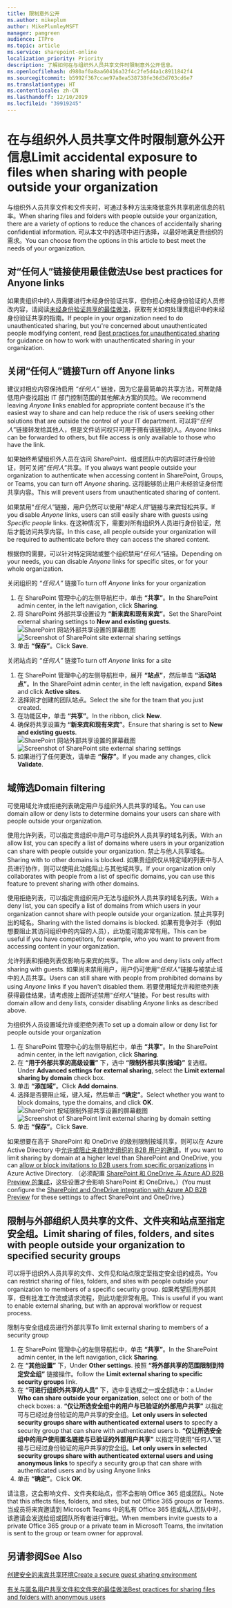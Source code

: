 ```yaml
---
title: 限制意外公开
ms.author: mikeplum
author: MikePlumleyMSFT
manager: pamgreen
audience: ITPro
ms.topic: article
ms.service: sharepoint-online
localization_priority: Priority
description: 了解如何在与组织外人员共享文件时限制意外公开信息。
ms.openlocfilehash: d980af0a8aa60416a32f4c2fe5d4a1c8911842f4
ms.sourcegitcommit: b5992f367ccae97a8ea538738fe36d3d703cd6e7
ms.translationtype: HT
ms.contentlocale: zh-CN
ms.lasthandoff: 12/10/2019
ms.locfileid: "39919245"
---
```

# <a name="limit-accidental-exposure-to-files-when-sharing-with-people-outside-your-organization"></a><span data-ttu-id="25062-103">在与组织外人员共享文件时限制意外公开信息</span><span class="sxs-lookup"><span data-stu-id="25062-103">Limit accidental exposure to files when sharing with people outside your organization</span></span>

<span data-ttu-id="25062-104">与组织外人员共享文件和文件夹时，可通过多种方法来降低意外共享机密信息的机率。</span><span class="sxs-lookup"><span data-stu-id="25062-104">When sharing files and folders with people outside your organization, there are a variety of options to reduce the chances of accidentally sharing confidential information.</span></span> <span data-ttu-id="25062-105">可从本文中的选项中进行选择，以最好地满足贵组织的需求。</span><span class="sxs-lookup"><span data-stu-id="25062-105">You can choose from the options in this article to best meet the needs of your organization.</span></span>

## <a name="use-best-practices-for-anyone-links"></a><span data-ttu-id="25062-106">对“任何人”链接使用最佳做法</span><span class="sxs-lookup"><span data-stu-id="25062-106">Use best practices for Anyone links</span></span>

<span data-ttu-id="25062-107">如果贵组织中的人员需要进行未经身份验证共享，但你担心未经身份验证的人员修改内容，请阅读[未经身份验证共享的最佳做法](best-practices-anonymous-sharing.md)，获取有关如何处理贵组织中的未经身份验证共享的指南。</span><span class="sxs-lookup"><span data-stu-id="25062-107">If people in your organization need to do unauthenticated sharing, but you're concerned about unauthenticated people modifying content, read [Best practices for unauthenticated sharing](best-practices-anonymous-sharing.md) for guidance on how to work with unauthenticated sharing in your organization.</span></span>

## <a name="turn-off-anyone-links"></a><span data-ttu-id="25062-108">关闭“任何人”链接</span><span class="sxs-lookup"><span data-stu-id="25062-108">Turn off Anyone links</span></span>

<span data-ttu-id="25062-109">建议对相应内容保持启用 *“任何人”* 链接，因为它是最简单的共享方法，可帮助降低用户查找超出 IT 部门控制范围的其他解决方案的风险。</span><span class="sxs-lookup"><span data-stu-id="25062-109">We recommend leaving *Anyone* links enabled for appropriate content because it's the easiest way to share and can help reduce the risk of users seeking other solutions that are outside the control of your IT department.</span></span> <span data-ttu-id="25062-110">可以将“*任何人*”链接转发给其他人，但是文件访问权只可用于拥有该链接的人。</span><span class="sxs-lookup"><span data-stu-id="25062-110">*Anyone* links can be forwarded to others, but file access is only available to those who have the link.</span></span>

<span data-ttu-id="25062-111">如果始终希望组织外人员在访问 SharePoint、组或团队中的内容时进行身份验证，则可关闭“*任何人*”共享。</span><span class="sxs-lookup"><span data-stu-id="25062-111">If you always want people outside your organization to authenticate when accessing content in SharePoint, Groups, or Teams, you can turn off *Anyone* sharing.</span></span> <span data-ttu-id="25062-112">这将能够防止用户未经验证身份而共享内容。</span><span class="sxs-lookup"><span data-stu-id="25062-112">This will prevent users from unauthenticated sharing of content.</span></span>

<span data-ttu-id="25062-113">如果禁用“*任何人*”链接，用户仍然可以使用“*特定人员*”链接与来宾轻松共享。</span><span class="sxs-lookup"><span data-stu-id="25062-113">If you disable *Anyone* links, users can still easily share with guests using *Specific people* links.</span></span> <span data-ttu-id="25062-114">在这种情况下，需要对所有组织外人员进行身份验证，然后才能访问共享内容。</span><span class="sxs-lookup"><span data-stu-id="25062-114">In this case, all people outside your organization will be required to authenticate before they can access the shared content.</span></span>

<span data-ttu-id="25062-115">根据你的需要，可以针对特定网站或整个组织禁用“*任何人*”链接。</span><span class="sxs-lookup"><span data-stu-id="25062-115">Depending on your needs, you can disable *Anyone* links for specific sites, or for your whole organization.</span></span>

<span data-ttu-id="25062-116">关闭组织的 *“任何人”* 链接</span><span class="sxs-lookup"><span data-stu-id="25062-116">To turn off *Anyone* links for your organization</span></span>
1. <span data-ttu-id="25062-117">在 SharePoint 管理中心的左侧导航栏中，单击 **“共享”**。</span><span class="sxs-lookup"><span data-stu-id="25062-117">In the SharePoint admin center, in the left navigation, click **Sharing**.</span></span>
2. <span data-ttu-id="25062-118">将 SharePoint 外部共享设置设为 **“新来宾和现有来宾”**。</span><span class="sxs-lookup"><span data-stu-id="25062-118">Set the SharePoint external sharing settings to **New and existing guests**.</span></span></br>
   <span data-ttu-id="25062-119">![SharePoint 网站外部共享设置的屏幕截图](media/sharepoint-organization-external-sharing-controls-new-users.png)</span><span class="sxs-lookup"><span data-stu-id="25062-119">![Screenshot of SharePoint site external sharing settings](media/sharepoint-organization-external-sharing-controls-new-users.png)</span></span>
3. <span data-ttu-id="25062-120">单击 **“保存”**。</span><span class="sxs-lookup"><span data-stu-id="25062-120">Click **Save**.</span></span>

<span data-ttu-id="25062-121">关闭站点的 *“任何人”* 链接</span><span class="sxs-lookup"><span data-stu-id="25062-121">To turn off *Anyone* links for a site</span></span>
1. <span data-ttu-id="25062-122">在 SharePoint 管理中心的左侧导航栏中，展开 **“站点”**，然后单击 **“活动站点”**。</span><span class="sxs-lookup"><span data-stu-id="25062-122">In the SharePoint admin center, in the left navigation, expand **Sites** and click **Active sites**.</span></span>
2. <span data-ttu-id="25062-123">选择刚才创建的团队站点。</span><span class="sxs-lookup"><span data-stu-id="25062-123">Select the site for the team that you just created.</span></span>
3. <span data-ttu-id="25062-124">在功能区中，单击 **“共享”**。</span><span class="sxs-lookup"><span data-stu-id="25062-124">In the ribbon, click **New**.</span></span>
4. <span data-ttu-id="25062-125">确保将共享设置为 **“新来宾和现有来宾”**。</span><span class="sxs-lookup"><span data-stu-id="25062-125">Ensure that sharing is set to **New and existing guests**.</span></span></br>
   <span data-ttu-id="25062-126">![SharePoint 网站外部共享设置的屏幕截图](media/sharepoint-site-external-sharing-settings.png)</span><span class="sxs-lookup"><span data-stu-id="25062-126">![Screenshot of SharePoint site external sharing settings](media/sharepoint-site-external-sharing-settings.png)</span></span>
5. <span data-ttu-id="25062-127">如果进行了任何更改，请单击 **“保存”**。</span><span class="sxs-lookup"><span data-stu-id="25062-127">If you made any changes, click **Validate**.</span></span>

## <a name="domain-filtering"></a><span data-ttu-id="25062-128">域筛选</span><span class="sxs-lookup"><span data-stu-id="25062-128">Domain filtering</span></span>

<span data-ttu-id="25062-129">可使用域允许或拒绝列表确定用户与组织外人员共享的域名。</span><span class="sxs-lookup"><span data-stu-id="25062-129">You can use domain allow or deny lists to determine domains your users can share with people outside your organization.</span></span>

<span data-ttu-id="25062-130">使用允许列表，可以指定贵组织中用户可与组织外人员共享的域名列表。</span><span class="sxs-lookup"><span data-stu-id="25062-130">With an allow list, you can specify a list of domains where users in your organization can share with people outside your organization.</span></span> <span data-ttu-id="25062-131">禁止与他人共享域名。</span><span class="sxs-lookup"><span data-stu-id="25062-131">Sharing with to other domains is blocked.</span></span> <span data-ttu-id="25062-132">如果贵组织仅从特定域的列表中与人员进行协作，则可以使用此功能阻止与其他域共享。</span><span class="sxs-lookup"><span data-stu-id="25062-132">If your organization only collaborates with people from a list of specific domains, you can use this feature to prevent sharing with other domains.</span></span>

<span data-ttu-id="25062-133">使用拒绝列表，可以指定贵组织用户无法与组织外人员共享的域名列表。</span><span class="sxs-lookup"><span data-stu-id="25062-133">With a deny list, you can specify a list of domains from which users in your organization cannot share with people outside your organization.</span></span> <span data-ttu-id="25062-134">禁止共享列出的域名。</span><span class="sxs-lookup"><span data-stu-id="25062-134">Sharing with the listed domains is blocked.</span></span> <span data-ttu-id="25062-135">如果有竞争对手（例如想要阻止其访问组织中的内容的人员），此功能可能非常有用。</span><span class="sxs-lookup"><span data-stu-id="25062-135">This can be useful if you have competitors, for example, who you want to prevent from accessing content in your organization.</span></span>

<span data-ttu-id="25062-136">允许列表和拒绝列表仅影响与来宾的共享。</span><span class="sxs-lookup"><span data-stu-id="25062-136">The allow and deny lists only affect sharing with guests.</span></span> <span data-ttu-id="25062-137">如果尚未禁用用户，用户仍可使用“*任何人*”链接与被禁止域中的人员共享。</span><span class="sxs-lookup"><span data-stu-id="25062-137">Users can still share with people from prohibited domains by using *Anyone* links if you haven't disabled them.</span></span> <span data-ttu-id="25062-138">若要使用域允许和拒绝列表获得最佳结果，请考虑按上面所述禁用“*任何人*”链接。</span><span class="sxs-lookup"><span data-stu-id="25062-138">For best results with domain allow and deny lists, consider disabling *Anyone* links as described above.</span></span>

<span data-ttu-id="25062-139">为组织外人员设置域允许或拒绝列表</span><span class="sxs-lookup"><span data-stu-id="25062-139">To set up a domain allow or deny list for people outside your organization</span></span>
1. <span data-ttu-id="25062-140">在 SharePoint 管理中心的左侧导航栏中，单击 **“共享”**。</span><span class="sxs-lookup"><span data-stu-id="25062-140">In the SharePoint admin center, in the left navigation, click **Sharing**.</span></span>
2. <span data-ttu-id="25062-141">在 **“用于外部共享的高级设置”** 下，选中 **“限制外部共享(按域)”** 复选框。</span><span class="sxs-lookup"><span data-stu-id="25062-141">Under **Advanced settings for external sharing**, select the **Limit external sharing by domain** check box.</span></span>
3. <span data-ttu-id="25062-142">单击 **“添加域”**。</span><span class="sxs-lookup"><span data-stu-id="25062-142">Click **Add domains**.</span></span>
4. <span data-ttu-id="25062-143">选择是否要阻止域，键入域，然后单击 **“确定”**。</span><span class="sxs-lookup"><span data-stu-id="25062-143">Select whether you want to block domains, type the domains, and click **OK**.</span></span></br>
   <span data-ttu-id="25062-144">![SharePoint 按域限制外部共享设置的屏幕截图](media/sharepoint-sharing-block-domain.png)</span><span class="sxs-lookup"><span data-stu-id="25062-144">![Screenshot of SharePoint limit external sharing by domain setting](media/sharepoint-sharing-block-domain.png)</span></span>
5. <span data-ttu-id="25062-145">单击 **“保存”**。</span><span class="sxs-lookup"><span data-stu-id="25062-145">Click **Save**.</span></span>

<span data-ttu-id="25062-146">如果想要在高于 SharePoint 和 OneDrive 的级别限制按域共享，则可以在 Azure Active Directory 中[允许或阻止来自特定组织的 B2B 用户的邀请](https://docs.microsoft.com/azure/active-directory/b2b/allow-deny-list)。</span><span class="sxs-lookup"><span data-stu-id="25062-146">If you want to limit sharing by domain at a higher level than SharePoint and OneDrive, you can [allow or block invitations to B2B users from specific organizations](https://docs.microsoft.com/azure/active-directory/b2b/allow-deny-list) in Azure Active Directory.</span></span> <span data-ttu-id="25062-147">（必须配置 [SharePoint 和 OneDrive 与 Azure AD B2B Preview 的集成](https://docs.microsoft.com/sharepoint/sharepoint-azureb2b-integration-preview)，这些设置才会影响 SharePoint 和 OneDrive。）</span><span class="sxs-lookup"><span data-stu-id="25062-147">(You must configure the [SharePoint and OneDrive integration with Azure AD B2B Preview](https://docs.microsoft.com/sharepoint/sharepoint-azureb2b-integration-preview) for these settings to affect SharePoint and OneDrive.)</span></span>

## <a name="limit-sharing-of-files-folders-and-sites-with-people-outside-your-organization-to-specified-security-groups"></a><span data-ttu-id="25062-148">限制与外部组织人员共享的文件、文件夹和站点至指定安全组。</span><span class="sxs-lookup"><span data-stu-id="25062-148">Limit sharing of files, folders, and sites with people outside your organization to specified security groups</span></span>

<span data-ttu-id="25062-149">可以将于组织外人员共享的文件、文件见和站点限定至指定安全组的成员。</span><span class="sxs-lookup"><span data-stu-id="25062-149">You can restrict sharing of files, folders, and sites with people outside your organization to members of a specific security group.</span></span> <span data-ttu-id="25062-150">如果希望启用外部共享，但有批准工作流或请求流程，则此功能非常有用。</span><span class="sxs-lookup"><span data-stu-id="25062-150">This is useful if you want to enable external sharing, but with an approval workflow or request process.</span></span>

<span data-ttu-id="25062-151">限制与安全组成员进行外部共享</span><span class="sxs-lookup"><span data-stu-id="25062-151">To limit external sharing to members of a security group</span></span>
1. <span data-ttu-id="25062-152">在 SharePoint 管理中心的左侧导航栏中，单击 **“共享”**。</span><span class="sxs-lookup"><span data-stu-id="25062-152">In the SharePoint admin center, in the left navigation, click **Sharing**.</span></span>
2. <span data-ttu-id="25062-153">在 **“其他设置”** 下，</span><span class="sxs-lookup"><span data-stu-id="25062-153">Under **Other settings**.</span></span> <span data-ttu-id="25062-154">按照 **“将外部共享的范围限制到特定安全组”** 链接操作。</span><span class="sxs-lookup"><span data-stu-id="25062-154">follow the **Limit external sharing to specific security groups** link.</span></span>
3. <span data-ttu-id="25062-155">在 **“可进行组织外共享的人员”** 下，选中复选框之一或全部选中：a.</span><span class="sxs-lookup"><span data-stu-id="25062-155">Under **Who can share outside your organization**, select one or both of the check boxes: a.</span></span> <span data-ttu-id="25062-156">**“仅让所选安全组中的用户与已验证的外部用户共享”** 以指定可与已经过身份验证的用户共享的安全组。</span><span class="sxs-lookup"><span data-stu-id="25062-156">**Let only users in selected security groups share with authenticated external users** to specify a security group that can share with authenticated users b.</span></span> <span data-ttu-id="25062-157">**“仅让所选安全组中的用户使用匿名链接与已验证的外部用户共享”** 以指定可使用“任何人”链接与已经过身份验证的用户共享的安全组。</span><span class="sxs-lookup"><span data-stu-id="25062-157">**Let only users in selected security groups share with authenticated external users and using anonymous links** to specify a security group that can share with authenticated users and by using Anyone links</span></span>
4. <span data-ttu-id="25062-158">单击 **“确定”**。</span><span class="sxs-lookup"><span data-stu-id="25062-158">Click **OK**.</span></span>

<span data-ttu-id="25062-159">请注意，这会影响文件、文件夹和站点，但不会影响 Office 365 组或团队。</span><span class="sxs-lookup"><span data-stu-id="25062-159">Note that this affects files, folders, and sites, but not Office 365 groups or Teams.</span></span> <span data-ttu-id="25062-160">当成员将来宾邀请到 Microsoft Teams 中的私有 Office 365 组或私人团队中时，该邀请会发送给组或团队所有者进行审批。</span><span class="sxs-lookup"><span data-stu-id="25062-160">When members invite guests to a private Office 365 group or a private team in Microsoft Teams, the invitation is sent to the group or team owner for approval.</span></span>

## <a name="see-also"></a><span data-ttu-id="25062-161">另请参阅</span><span class="sxs-lookup"><span data-stu-id="25062-161">See Also</span></span>

[<span data-ttu-id="25062-162">创建安全的来宾共享环境</span><span class="sxs-lookup"><span data-stu-id="25062-162">Create a secure guest sharing environment</span></span>](create-a-secure-guest-sharing-environment.md)

[<span data-ttu-id="25062-163">有关与匿名用户共享文件和文件夹的最佳做法</span><span class="sxs-lookup"><span data-stu-id="25062-163">Best practices for sharing files and folders with anonymous users</span></span>](best-practices-anonymous-sharing.md)
